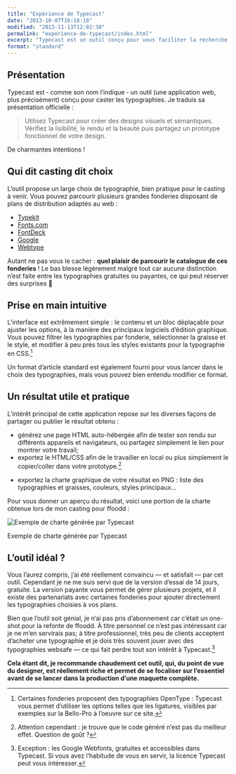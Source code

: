 ```yaml
---
title: "Expérience de Typecast"
date: "2013-10-07T16:18:18"
modified: "2013-11-13T12:02:30"
permalink: "experience-de-typecast/index.html"
excerpt: "Typecast est un outil conçu pour vous faciliter la recherche de typographies : échelle typographique, association, couleurs, et même CSS. Piochez dans le catalogue de grandes fonderies et designez ! [Lire la suite de «&nbsp;Expérience de Typecast&nbsp;» →](https://www.ffoodd.fr/experience-de-typecast/)"
format: "standard"
---
```

## Présentation

Typecast est ‐ comme son nom l’indique ‐ un outil (une application web, plus précisément) conçu pour caster les typographies. Je traduis sa présentation officielle :

> Utilisez Typecast pour créer des designs visuels et sémantiques.  
> Vérifiez la lisibilité, le rendu et la beauté puis partagez un prototype fonctionnel de votre design.

De charmantes intentions !

## Qui dit casting dit choix

L’outil propose un large choix de typographie, bien pratique pour le casting à venir. Vous pouvez parcourir plusieurs grandes fonderies disposant de plans de distribution adaptés au web :

* [Typekit](https://typekit.com/fonts "Typekit (nouvelle fenêtre)")
* [Fonts.com](http://www.fonts.com/ "Fonts.com (nouvelle fenêtre)")
* [FontDeck](http://fontdeck.com/ "FontDeck (nouvelle fenêtre)")
* [Google](http://www.google.com/fonts "Google Webfont (nouvelle fenêtre)")
* [Webtype](http://www.webtype.com/ "WebType (nouvelle fenêtre)")

Autant ne pas vous le cacher : **quel plaisir de parcourir le catalogue de ces fonderies** ! Le bas blesse légèrement malgré tout car aucune distinction n’est faite entre les typographies gratuites ou payantes, ce qui peut réserver des surprises 🙂

## Prise en main intuitive

L’interface est extrêmement simple : le contenu et un bloc déplaçable pour ajuster les options, à la manière des principaux logiciels d’édition graphique. Vous pouvez filtrer les typographies par fonderie, sélectionner la graisse et le style, et modifier à peu près tous les styles existants pour la typographie en CSS.[^1]

[^1]: Certaines fonderies proposent des typographies OpenType : Typecast vous permet d’utiliser les options telles que les ligatures, visibles par exemples sur la Bello-Pro à l’oeuvre sur ce site.

Un format d’article standard est également fourni pour vous lancer dans le choix des typographies, mais vous pouvez bien entendu modifier ce format.

## Un résultat utile et pratique

L’intérêt principal de cette application repose sur les diverses façons de partager ou publier le résultat obtenu :

* générez une page HTML auto-hébergée afin de tester son rendu sur différents appareils et navigateurs, ou partagez simplement le lien pour montrer votre travail;
* exportez le HTML/CSS afin de le travailler en local ou plus simplement le copier/coller dans votre prototype.[^2]

[^2]: Attention cependant : je trouve que le code généré n’est pas du meilleur effet. Question de goût ?
* exportez la charte graphique de votre résultat en PNG : liste des typographies et graisses, couleurs, styles principaux…

Pour vous donner un aperçu du résultat, voici une portion de la charte obtenue lors de mon casting pour ffoodd :  

![Exemple de charte générée par Typecast](/images/2013/10/typecast.jpg)

Exemple de charte générée par Typecast

## L’outil idéal ?

Vous l’aurez compris, j’ai été réellement convaincu — et satisfait — par cet outil. Cependant je ne me suis servi que de la version d’essai de 14 jours, gratuite. La version payante vous permet de gérer plusieurs projets, et il existe des partenariats avec certaines fonderies pour ajouter directement les typographies choisies à vos plans.

Bien que l’outil soit génial, je n’ai pas pris d’abonnement car c’était un one-shot pour la refonte de ffoodd. À titre personnel ce n’est pas intéressant car je ne m’en servirais pas; à titre professionnel, très peu de clients acceptent d’acheter une typographie et je dois très souvent jouer avec des typographies websafe — ce qui fait perdre tout son intérêt à Typecast.[^3]

[^3]: Exception : les Google Webfonts, gratuites et accessibles dans Typecast. Si vous avez l’habitude de vous en servir, la licence Typecast peut vous intéresser.

**Cela étant dit, je recommande chaudement cet outil, qui, du point de vue du designer, est réellement riche et permet de se focaliser sur l’essentiel avant de se lancer dans la production d’une maquette complète.**